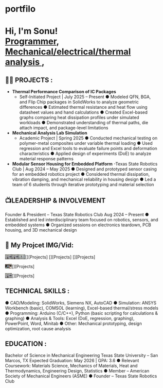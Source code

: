 # portfilo
<h1>Hi, I'm Sonu! <br/><a href="https://github.com/joshmadakor1">Programmer</a>, <a href="https://www.linkedin.com/in/joshmadakor/"> Mechanical/electrical/thermal analysis </a>, 
<h2>👨‍💻 PROJECTS :</h2>

- <b>Thermal Performance Comparison of IC Packages</b>
  - Self-Initiated Project | July 2025 – Present 
● Modeled QFN, BGA, and Flip Chip packages in SolidWorks to analyze geometric 
differences 
● Estimated thermal resistance and heat flow using datasheet values and hand 
calculations 
● Created Excel-based graphs comparing heat dissipation profiles under simulated 
workloads 
● Demonstrated understanding of thermal paths, die attach impact, and package-level limitations 
- <b>Mechanical Analysis Lab Simulation</b>
  - Academic Project | Spring 2025 
● Conducted mechanical testing on polymer-metal composites under variable thermal 
loading 
● Used regression and Excel tools to evaluate failure points and deformation 
characteristics 
● Applied design of experiments (DoE) to analyze material response patterns  <b><i></b></i>
- <b>Modular Sensor Housing for Embedded Platform</b>
  -Texas State Robotics Club | Aug 2024 – May 2025
● Designed and prototyped sensor casing for an embedded robotics project 
● Considered thermal dissipation, vibration damping, and mechanical reliability in housing 
design 
● Led a team of 6 students through iterative prototyping and material selection



<h2>📺LEADERSHIP & INVOLVEMENT  </h2>

Founder & President – Texas State Robotics Club 
Aug 2024 – Present 
● Established and led interdisciplinary team focused on robotics, sensors, and embedded 
systems 
● Organized sessions on electronics teardown, PCB housing, and 3D mechanical design

<h2> 🤳 My Projcet IMG/Vid:</h2>

[<img align="left" alt="JoshMadakor | YouTube" width="22px" src="sonu yadav projcets/IMG-20250722-WA0006.jpg" />][Projects]
[<img align="left" alt="JoshMadakor | YouTube" width="22px" src="sonu yadav projcets/IMG-20250722-WA0006.jpg" />][Projects]
[<img align="left" alt="JoshMadakor | YouTube" width="22px" src="sonu yadav projcets/IMG-20250722-WA0005.jpg" />][Projects]

[<img align="left" alt="JoshMadakor | YouTube" width="22px" src="sonu yadav projcets/IMG-20250722-WA0002.jpg" />][Projects]

[<img align="left" alt="JoshMadakor | YouTube" width="22px" src="sonu yadav projcets/IMG-20250722-WA0006.jpg" />][Projects]









[instagram]: 
[linkedin]: 


<h2>TECHNICAL SKILLS  :</h2>
● CAD/Modeling: SolidWorks, Siemens NX, AutoCAD 
● Simulation: ANSYS Workbench (basic), COMSOL (learning), Excel-based 
thermal/stress models 
● Programming: Arduino (C/C++), Python (basic scripting for calculations & graphing) 
● Analysis & Tools: Excel (DoE, regression, graphing), PowerPoint, Word, Minitab 
● Other: Mechanical prototyping, design optimization, root cause analysis


<h2>EDUCATION :</h2>
Bachelor of Science in Mechanical Engineering 
Texas State University – San Marcos, TX 
Expected Graduation: May 2026 | GPA: 3.6 
● Relevant Coursework: Materials Science, Mechanics of Materials, Heat and 
Thermodynamics, Engineering Design, Statistics 
● Member – American Society of Mechanical Engineers (ASME) 
● Founder – Texas State Robotics Club

<!--
**joshmadakor1/joshmadakor1** is a ✨ _special_ ✨ repository because its `README.md` (this file) appears on your GitHub profile.

Here are some ideas to get you started:

- 🔭 I’m currently working on ...
- 🌱 I’m currently learning ...
- 👯 I’m looking to collaborate on ...
- 🤔 I’m looking for help with ...
- 💬 Ask me about ...
- 📫 How to reach me: ...
